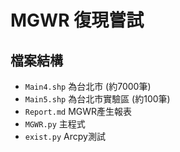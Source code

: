 # MGWR 復現嘗試

## 檔案結構

- `Main4.shp` 為台北市 (約7000筆)
- `Main5.shp` 為台北市實驗區 (約100筆)
- `Report.md` MGWR產生報表
- `MGWR.py` 主程式
- `exist.py` Arcpy測試